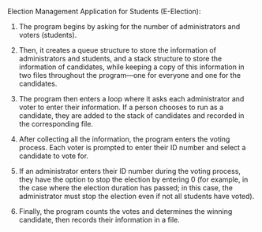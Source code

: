 Election Management Application for Students (E-Election):

1. The program begins by asking for the number of administrators and voters (students).

2. Then, it creates a queue structure to store the information of administrators and students, and a stack structure to store the information of candidates, while keeping a copy of this information in two files throughout the program—one for everyone and one for the candidates.

3. The program then enters a loop where it asks each administrator and voter to enter their information. If a person chooses to run as a candidate, they are added to the stack of candidates and recorded in the corresponding file.

4. After collecting all the information, the program enters the voting process. Each voter is prompted to enter their ID number and select a candidate to vote for.

5. If an administrator enters their ID number during the voting process, they have the option to stop the election by entering 0 (for example, in the case where the election duration has passed; in this case, the administrator must stop the election even if not all students have voted).

6. Finally, the program counts the votes and determines the winning candidate, then records their information in a file.
